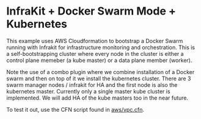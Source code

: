 # InfraKit + Docker Swarm Mode + Kubernetes


This example uses AWS Cloudformation to bootstrap a Docker Swarm running with Infrakit for infrastructure
monitoring and orchestration.  This is a self-bootstrapping cluster where every node in the cluster is
either a control plane memeber (a kube master) or a data plane member (worker).

Note the use of a combo plugin where we combine installation of a Docker swarm and then on top of it
we install the kubernetes cluster.  There are 3 swarm manager nodes / infrakit for HA and the first
node is also the kubernetes master.  Currently only a single master kube cluster is implemented.
We will add HA of the kube masters too in the near future.

To test it out, use the CFN script found in [aws/vpc.cfn](aws/vpc.cfn).
